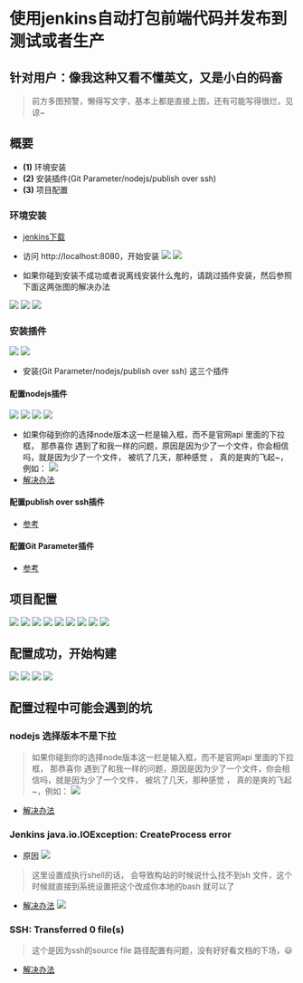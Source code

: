 # 使用jenkins自动打包前端代码并发布到测试或者生产

## 针对用户：像我这种又看不懂英文，又是小白的码畜
> 前方多图预警，懒得写文字，基本上都是直接上图，还有可能写得很烂，见谅~

## 概要

* **(1)** 环境安装
* **(2)** 安装插件(Git Parameter/nodejs/publish over ssh)
* **(3)** 项目配置

### 环境安装

* [jenkins下载](https://jenkins.io/download/)
* 访问 http://localhost:8080，开始安装
![](/images/jenkins/1.png)
![](/images/jenkins/2.png)

* 如果你碰到安装不成功或者说离线安装什么鬼的，请跳过插件安装，然后参照下面这两张图的解决办法

![](/images/jenkins/3.png)
![](/images/jenkins/3-1.png)
![](/images/jenkins/4.png)

### 安装插件
![](/images/jenkins/3.png)
![](/images/jenkins/5.png)
* 安装(Git Parameter/nodejs/publish over ssh) 这三个插件

#### 配置nodejs插件
![](/images/jenkins/6.png)
![](/images/jenkins/6-1.png)
![](/images/jenkins/6-1.png)
![](/images/jenkins/6-2.png)

* 如果你碰到你的选择node版本这一栏是输入框，而不是官网api 里面的下拉框， 那恭喜你 遇到了和我一样的问题，原因是因为少了一个文件，你会相信吗，就是因为少了一个文件， 被坑了几天，那种感觉 ， 真的是爽的飞起~，例如：
![](/images/jenkins/7.png)
* [解决办法](https://blog.csdn.net/u012075238/article/details/85197034)

#### 配置publish over ssh插件 
* [参考](https://blog.csdn.net/houyefeng/article/details/51027885)

#### 配置Git Parameter插件 
* [参考](https://blog.csdn.net/hwhua1986/article/details/53841741)

## 项目配置
![](/images/jenkins/8.png)
![](/images/jenkins/8-1.png)
![](/images/jenkins/8-2.png)
![](/images/jenkins/8-3.png)
![](/images/jenkins/8-4.png)
![](/images/jenkins/8-5.png)
![](/images/jenkins/8-6.png)
![](/images/jenkins/8-7.png)
![](/images/jenkins/8-8.png)

## 配置成功，开始构建
![](/images/jenkins/9.png)
![](/images/jenkins/9-1.png)
![](/images/jenkins/9-2.png)
![](/images/jenkins/9-3.png)

## 配置过程中可能会遇到的坑

### nodejs 选择版本不是下拉

> 如果你碰到你的选择node版本这一栏是输入框，而不是官网api 里面的下拉框， 那恭喜你 遇到了和我一样的问题，原因是因为少了一个文件，你会相信吗，就是因为少了一个文件， 被坑了几天，那种感觉 ， 真的是爽的飞起~，例如：
![](/images/jenkins/7.png)
* [解决办法](https://blog.csdn.net/u012075238/article/details/85197034)

### Jenkins java.io.IOException: CreateProcess error

* 原因
![](/images/jenkins/8-3-3.png)
> 这里设置成执行shell的话， 会导致构站的时候说什么找不到sh 文件，这个时候就直接到系统设置把这个改成你本地的bash 就可以了
* [解决办法](https://stackoverflow.com/questions/15135771/hudson-on-windows-error-java-io-ioexception-cannot-run-program-sh)
![](/images/jenkins/8-3-4.png)

### SSH: Transferred 0 file(s)
> 这个是因为ssh的source file 路径配置有问题，没有好好看文档的下场，😃
* [解决办法](https://www.cnblogs.com/zongyl/p/9157488.html)